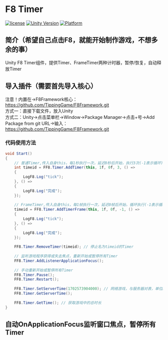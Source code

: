 # F8 Timer

[![license](http://img.shields.io/badge/license-MIT-green.svg)](https://opensource.org/licenses/MIT) 
[![Unity Version](https://img.shields.io/badge/unity-2021.3.15f1-blue)](https://unity.com) 
[![Platform](https://img.shields.io/badge/platform-Win%20%7C%20Android%20%7C%20iOS%20%7C%20Mac%20%7C%20Linux%20%7C%20WebGL-orange)]() 

## 简介（希望自己点击F8，就能开始制作游戏，不想多余的事）
Unity F8 Timer组件，提供Timer、FrameTimer两种计时器，暂停/恢复，自动释放Timer

## 导入插件（需要首先导入核心）
注意！内置在->F8Framework核心：https://github.com/TippingGame/F8Framework.git  
方式一：直接下载文件，放入Unity  
方式二：Unity->点击菜单栏->Window->Package Manager->点击+号->Add Package from git URL->输入：https://github.com/TippingGame/F8Framework.git  

### 代码使用方法
```C#
void Start()
{
    // 普通Timer,传入自身this，每1秒执行一次，延迟0秒后开始，执行3次(-1表示循环)
    int timeid = FF8.Timer.AddTimer(this, 1f, 0f, 3, () =>
    {
        LogF8.Log("tick");
    }, () =>
    {
        LogF8.Log("完成");
    });
    
    // FrameTimer,传入自身this，每1帧执行一次，延迟0帧后开始，循环执行(-1表示循环)
    timeid = FF8.Timer.AddTimerFrame(this, 1f, 0f, -1, () =>
    {
        LogF8.Log("tick");
    }, () =>
    {
        LogF8.Log("完成");
    });
    
    FF8.Timer.RemoveTimer(timeid); // 停止名为timeid的Timer
    
    // 监听游戏程序获得或失去焦点，重新开始或暂停所有Timer
    FF8.Timer.AddListenerApplicationFocus();
    
    // 手动重新开始或暂停所有Timer
    FF8.Timer.Pause();
    FF8.Timer.Restart();
    
    FF8.Timer.SetServerTime(1702573904000); // 网络游戏，与服务器对表，单位ms
    FF8.Timer.GetServerTime();
    
    FF8.Timer.GetTime(); // 获取游戏中的总时长
}
```

## 自动OnApplicationFocus监听窗口焦点，暂停所有Timer
